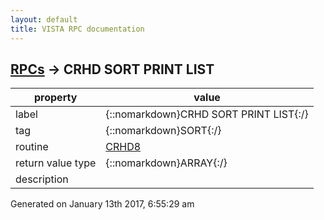 ```yaml
---
layout: default
title: VISTA RPC documentation
---
```




## [RPCs](TableOfContent.md) &#8594; CRHD SORT PRINT LIST 

 property | value 
--- | --- 
 label | {::nomarkdown}CRHD SORT PRINT LIST{:/}
 tag | {::nomarkdown}SORT{:/}
 routine | [CRHD8](http://code.osehra.org/dox/Routine_CRHD8_source.html)
 return value type | {::nomarkdown}ARRAY{:/}
 description | 




 Generated on January 13th 2017, 6:55:29 am